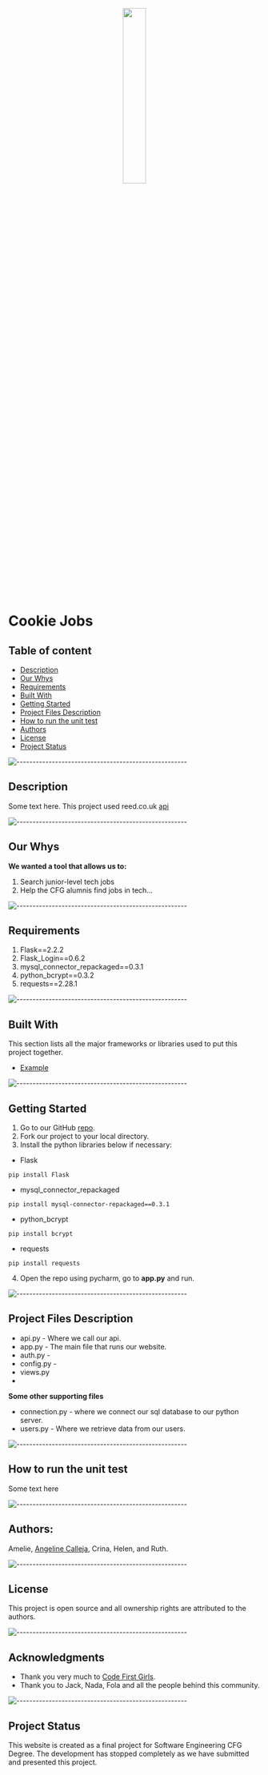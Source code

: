 <p align="center"><img width=30% src="https://github.com/agcdtmr/cfg_group_project/blob/main/Templates/static/cookie__4_-removebg-preview.png"></p>

# Cookie Jobs 

## Table of content
- [Description](#Description)
- [Our Whys](#Our-Whys)
- [Requirements](#Requirements)
- [Built With](#Built-With)
- [Getting Started](#Getting-Started)
- [Project Files Description](#Project-Files-Description)
- [How to run the unit test](#how-to-run-the-unit-test)
- [Authors](#Authors)
- [License](#License)
- [Project Status](#Project-Status)

![-----------------------------------------------------](https://raw.githubusercontent.com/andreasbm/readme/master/assets/lines/rainbow.png)

## Description
Some text here. This project used reed.co.uk [api](https://www.reed.co.uk/api)

![-----------------------------------------------------](https://raw.githubusercontent.com/andreasbm/readme/master/assets/lines/rainbow.png)

## Our Whys
**We wanted a tool that allows us to:**
1. Search junior-level tech jobs
2. Help the CFG alumnis find jobs in tech...

![-----------------------------------------------------](https://raw.githubusercontent.com/andreasbm/readme/master/assets/lines/rainbow.png)

## Requirements
1. Flask==2.2.2 
2. Flask_Login==0.6.2 
3. mysql_connector_repackaged==0.3.1 
4. python_bcrypt==0.3.2 
5. requests==2.28.1

![-----------------------------------------------------](https://raw.githubusercontent.com/andreasbm/readme/master/assets/lines/rainbow.png)

## Built With
This section lists all the major frameworks or libraries used to put this project together.
- [Example](Next.js)

![-----------------------------------------------------](https://raw.githubusercontent.com/andreasbm/readme/master/assets/lines/rainbow.png)

## Getting Started
1. Go to our GitHub [repo](https://github.com/agcdtmr/cfg_group_project).
2. Fork our project to your local directory.
3. Install the python libraries below if necessary:
- Flask
```
pip install Flask
```

- mysql_connector_repackaged
```
pip install mysql-connector-repackaged==0.3.1
```

- python_bcrypt
```
pip install bcrypt
```

- requests
```
pip install requests
```

4. Open the repo using pycharm, go to **app.py** and run.

![-----------------------------------------------------](https://raw.githubusercontent.com/andreasbm/readme/master/assets/lines/rainbow.png)

## Project Files Description
- api.py - Where we call our api.
- app.py - The main file that runs our website.
- auth.py - 
- config.py -
- views.py
- 


**Some other supporting files**
- connection.py - where we connect our sql database to our python server.
- users.py - Where we retrieve data from our users.


![-----------------------------------------------------](https://raw.githubusercontent.com/andreasbm/readme/master/assets/lines/rainbow.png)

## How to run the unit test
Some text here

![-----------------------------------------------------](https://raw.githubusercontent.com/andreasbm/readme/master/assets/lines/rainbow.png)

## Authors:
Amelie, [Angeline Calleja](https://www.linkedin.com/in/anjcalleja/), Crina, Helen, and Ruth.

![-----------------------------------------------------](https://raw.githubusercontent.com/andreasbm/readme/master/assets/lines/rainbow.png)

## License
This project is open source and all ownership rights are attributed to the authors.

![-----------------------------------------------------](https://raw.githubusercontent.com/andreasbm/readme/master/assets/lines/rainbow.png)

## Acknowledgments
- Thank you very much to [Code First Girls](https://codefirstgirls.com/).
- Thank you to Jack, Nada, Fola and all the people behind this community.

![-----------------------------------------------------](https://raw.githubusercontent.com/andreasbm/readme/master/assets/lines/rainbow.png)

## Project Status
This website is created as a final project for Software Engineering CFG Degree.
The development has stopped completely as we have submitted and presented this project.